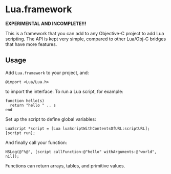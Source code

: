 # Lua.framework

**EXPERIMENTAL AND INCOMPLETE!!!**

This is a framework that you can add to any Objective-C project to add Lua
scripting. The API is kept very simple, compared to other Lua/Obj-C bridges
that have more features.

## Usage

Add `Lua.framework` to your project, and:

    @import <Lua/Lua.h>

to import the interface. To run a Lua script, for example:

    function hello(s)
      return "hello " .. s
    end

Set up the script to define global variables:

    LuaScript *script = [Lua luaScriptWithContentsOfURL:scriptURL];
    [script run];

And finally call your function:

    NSLog(@"%@", [script callFunction:@"hello" withArguments:@"world", nil]);

Functions can return arrays, tables, and primitive values.
